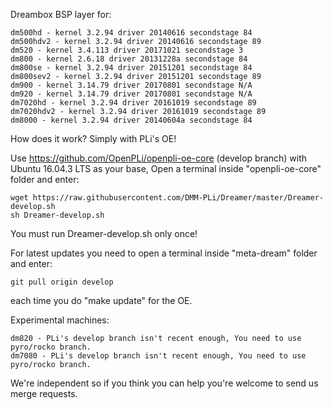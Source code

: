 Dreambox BSP layer for:
```
dm500hd - kernel 3.2.94 driver 20140616 secondstage 84
dm500hdv2 - kernel 3.2.94 driver 20140616 secondstage 89
dm520 - kernel 3.4.113 driver 20171021 secondstage 3
dm800 - kernel 2.6.18 driver 20131228a secondstage 84
dm800se - kernel 3.2.94 driver 20151201 secondstage 84
dm800sev2 - kernel 3.2.94 driver 20151201 secondstage 89
dm900 - kernel 3.14.79 driver 20170801 secondstage N/A
dm920 - kernel 3.14.79 driver 20170801 secondstage N/A
dm7020hd - kernel 3.2.94 driver 20161019 secondstage 89
dm7020hdv2 - kernel 3.2.94 driver 20161019 secondstage 89
dm8000 - kernel 3.2.94 driver 20140604a secondstage 84
```
How does it work? Simply with PLi's OE!

Use https://github.com/OpenPLi/openpli-oe-core (develop branch) with Ubuntu 16.04.3 LTS as your base, Open a terminal inside "openpli-oe-core" folder and enter:
```
wget https://raw.githubusercontent.com/DMM-PLi/Dreamer/master/Dreamer-develop.sh
sh Dreamer-develop.sh
```
You must run Dreamer-develop.sh only once!

For latest updates you need to open a terminal inside "meta-dream" folder and enter:
```
git pull origin develop
```
each time you do "make update" for the OE.

Experimental machines:
```
dm820 - PLi's develop branch isn't recent enough, You need to use pyro/rocko branch.
dm7080 - PLi's develop branch isn't recent enough, You need to use pyro/rocko branch.
```
We're independent so if you think you can help you're welcome to send us merge requests.
